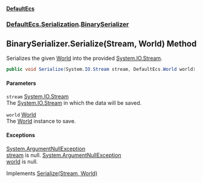 #### [DefaultEcs](DefaultEcs.md 'DefaultEcs')
### [DefaultEcs.Serialization](DefaultEcs.md#DefaultEcs_Serialization 'DefaultEcs.Serialization').[BinarySerializer](BinarySerializer.md 'DefaultEcs.Serialization.BinarySerializer')
## BinarySerializer.Serialize(Stream, World) Method
Serializes the given [World](World.md 'DefaultEcs.World') into the provided [System.IO.Stream](https://docs.microsoft.com/en-us/dotnet/api/System.IO.Stream 'System.IO.Stream').  
```csharp
public void Serialize(System.IO.Stream stream, DefaultEcs.World world);
```
#### Parameters
<a name='DefaultEcs_Serialization_BinarySerializer_Serialize(System_IO_Stream_DefaultEcs_World)_stream'></a>
`stream` [System.IO.Stream](https://docs.microsoft.com/en-us/dotnet/api/System.IO.Stream 'System.IO.Stream')  
The [System.IO.Stream](https://docs.microsoft.com/en-us/dotnet/api/System.IO.Stream 'System.IO.Stream') in which the data will be saved.
  
<a name='DefaultEcs_Serialization_BinarySerializer_Serialize(System_IO_Stream_DefaultEcs_World)_world'></a>
`world` [World](World.md 'DefaultEcs.World')  
The [World](World.md 'DefaultEcs.World') instance to save.
  
#### Exceptions
[System.ArgumentNullException](https://docs.microsoft.com/en-us/dotnet/api/System.ArgumentNullException 'System.ArgumentNullException')  
[stream](BinarySerializer_Serialize(Stream_World).md#DefaultEcs_Serialization_BinarySerializer_Serialize(System_IO_Stream_DefaultEcs_World)_stream 'DefaultEcs.Serialization.BinarySerializer.Serialize(System.IO.Stream, DefaultEcs.World).stream') is null.
[System.ArgumentNullException](https://docs.microsoft.com/en-us/dotnet/api/System.ArgumentNullException 'System.ArgumentNullException')  
[world](BinarySerializer_Serialize(Stream_World).md#DefaultEcs_Serialization_BinarySerializer_Serialize(System_IO_Stream_DefaultEcs_World)_world 'DefaultEcs.Serialization.BinarySerializer.Serialize(System.IO.Stream, DefaultEcs.World).world') is null.

Implements [Serialize(Stream, World)](ISerializer_Serialize(Stream_World).md 'DefaultEcs.Serialization.ISerializer.Serialize(System.IO.Stream, DefaultEcs.World)')  

